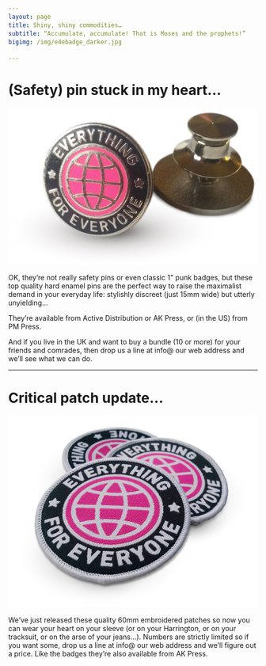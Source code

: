 ```yaml
---
layout: page
title: Shiny, shiny commodities…
subtitle: “Accumulate, accumulate! That is Moses and the prophets!”
bigimg: /img/e4ebadge_darker.jpg

---
```


# (Safety) pin stuck in my heart…

![e4e badge](/img/badges.jpg)

OK, they’re not really safety pins or even classic 1" punk badges, but these top quality hard enamel pins are the perfect way to raise the maximalist demand in your everyday life: stylishly discreet (just 15mm wide) but utterly unyielding…

They’re available from Active Distribution or AK Press, or (in the US) from PM Press.


And if you live in the UK and want to buy a bundle (10 or more) for your friends and comrades, then drop us a line at info@ our web address and we’ll see what we can do.

___


# Critical patch update…

![e4e badge](/img/patches.jpg)

We’ve just released these quality 60mm embroidered patches so now you can wear your heart on your sleeve (or on your Harrington, or on your tracksuit, or on the arse of your jeans…). Numbers are strictly limited so if you want some, drop us a line at info@ our web address and we’ll figure out a price. Like the badges they’re also available from AK Press.
